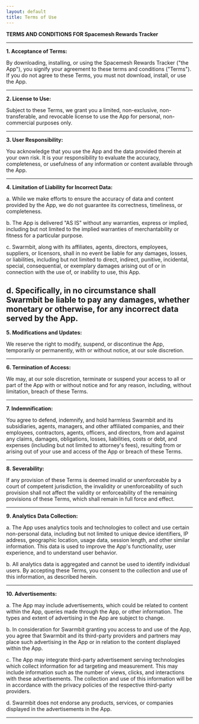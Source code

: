 ```yaml
---
layout: default
title: Terms of Use
---
```


**TERMS AND CONDITIONS FOR Spacemesh Rewards Tracker**

---

**1. Acceptance of Terms:** 

By downloading, installing, or using the Spacemesh Rewards Tracker ("the App"), you signify your agreement to these terms and conditions ("Terms"). If you do not agree to these Terms, you must not download, install, or use the App.

---

**2. License to Use:**

Subject to these Terms, we grant you a limited, non-exclusive, non-transferable, and revocable license to use the App for personal, non-commercial purposes only.

---

**3. User Responsibility:** 

You acknowledge that you use the App and the data provided therein at your own risk. It is your responsibility to evaluate the accuracy, completeness, or usefulness of any information or content available through the App.

---

**4. Limitation of Liability for Incorrect Data:** 

a. While we make efforts to ensure the accuracy of data and content provided by the App, we do not guarantee its correctness, timeliness, or completeness. 

b. The App is delivered "AS IS" without any warranties, express or implied, including but not limited to the implied warranties of merchantability or fitness for a particular purpose.

c. Swarmbit, along with its affiliates, agents, directors, employees, suppliers, or licensors, shall in no event be liable for any damages, losses, or liabilities, including but not limited to direct, indirect, punitive, incidental, special, consequential, or exemplary damages arising out of or in connection with the use of, or inability to use, this App.

d. Specifically, in no circumstance shall Swarmbit be liable to pay any damages, whether monetary or otherwise, for any incorrect data served by the App.
---

**5. Modifications and Updates:**

We reserve the right to modify, suspend, or discontinue the App, temporarily or permanently, with or without notice, at our sole discretion.

---

**6. Termination of Access:** 

We may, at our sole discretion, terminate or suspend your access to all or part of the App with or without notice and for any reason, including, without limitation, breach of these Terms.

---

**7. Indemnification:** 

You agree to defend, indemnify, and hold harmless Swarmbit and its subsidiaries, agents, managers, and other affiliated companies, and their employees, contractors, agents, officers, and directors, from and against any claims, damages, obligations, losses, liabilities, costs or debt, and expenses (including but not limited to attorney's fees), resulting from or arising out of your use and access of the App or breach of these Terms.

---

**8. Severability:** 

If any provision of these Terms is deemed invalid or unenforceable by a court of competent jurisdiction, the invalidity or unenforceability of such provision shall not affect the validity or enforceability of the remaining provisions of these Terms, which shall remain in full force and effect.

---

**9. Analytics Data Collection:**

a. The App uses analytics tools and technologies to collect and use certain non-personal data, including but not limited to unique device identifiers, IP address, geographic location, usage data, session length, and other similar information. This data is used to improve the App's functionality, user experience, and to understand user behavior.

b. All analytics data is aggregated and cannot be used to identify individual users. By accepting these Terms, you consent to the collection and use of this information, as described herein.

---

**10. Advertisements:**

a. The App may include advertisements, which could be related to content within the App, queries made through the App, or other information. The types and extent of advertising in the App are subject to change.

b. In consideration for Swarmbit granting you access to and use of the App, you agree that Swarmbit and its third-party providers and partners may place such advertising in the App or in relation to the content displayed within the App.

c. The App may integrate third-party advertisement serving technologies which collect information for ad targeting and measurement. This may include information such as the number of views, clicks, and interactions with these advertisements. The collection and use of this information will be in accordance with the privacy policies of the respective third-party providers.

d. Swarmbit does not endorse any products, services, or companies displayed in the advertisements in the App.

---
